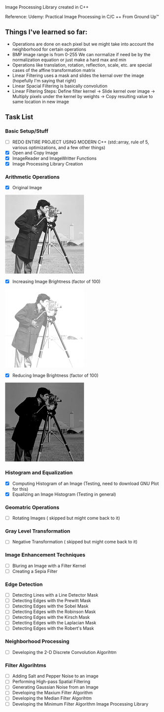 Image Processing Library created in C++

Reference: Udemy: Practical Image Processing in C/C ++ From Ground Up™   

## Things I've learned so far: 
 - Operations are done on each pixel but we might take into account the neighborhood for certain operations 
 - BMP image range is from 0-255 We can normalize if need be by the normalization equation or just make a hard max and min 
 - Operations like translation, rotation, reflection, scale, etc. are special cases of the affine transformation matrix
 - Linear Filtering uses a mask and slides the kernal over the image (hopefully I'm saying that right)
 - Linear Spacial Filtering is basically convolution 
 - Linear Filtering Steps: Define filter kernel -> Slide kernel over image -> Multiply pixels under the kernel by weights -> Copy resulting value to same location in new image

## Task List 
   
### Basic Setup/Stuff
- [ ] REDO ENTIRE PROJECT USING MODERN C++ (std::array, rule of 5, various optimizations, and a few other things) 
- [x] Open and Copy Image 
- [x] ImageReader and ImageWritter Functions 
- [x] Image Processing Library Creation
### Arithmetic Operations
- [x] Original Image

![](images/man.bmp)

- [x] Increasing Image Brightness (factor of 100)

![](images/man_BrightUp.bmp)

- [x] Reducing Image Brightness (factor of 100)

![](images/man_BrightDown.bmp)

### Histogram and Equalization
- [x] Computing Histogram of an Image (Testing, need to download GNU Plot for this)
- [x] Equalizing an Image Histogram (Testing in general)
### Geomatric Operations
- [ ] Rotating Images ( skipped but might come back to it)
### Gray Level Transformation
- [ ] Negative Transformation ( skipped but might come back to it)
### Image Enhancement Techniques
- [ ] Bluring an Image with a Filter Kernel
- [ ] Creating a Sepia Filter
### Edge Detection
- [ ] Detecting Lines with a Line Detector Mask
- [ ] Detecting Edges with the Prewitt Mask
- [ ] Detecting Edges with the Sobel Mask
- [ ] Detecting Edges with the Robinson Mask
- [ ] Detecting Edges with the Kirsch Mask
- [ ] Detecting Edges with the Laplacian Mask
- [ ] Detecting Edges with the Robert's Mask
### Neighborhood Processing
- [ ] Developing the 2-D Discrete Convolution Algorihtm
### Filter Algorihtms
- [ ] Adding Salt and Pepper Noise to an image 
- [ ] Performing High-pass Spatial Filtering
- [ ] Generating Gaussian Noise from an Image
- [ ] Developing the Maxium Filter Algorithm
- [ ] Developing the Median Filter Algorihtm
- [ ] Developing the Minimum Filter Algorithm 
Image Processing Library 
